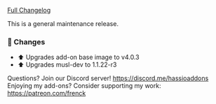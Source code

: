 [Full Changelog][changelog]

This is a general maintenance release.

### 🔨 Changes

- :arrow_up: Upgrades add-on base image to v4.0.3
- :arrow_up: Upgrades musl-dev to 1.1.22-r3

[changelog]: https://github.com/hassio-addons/addon-motioneye/compare/v0.5.1...v0.5.2

Questions? Join our Discord server! https://discord.me/hassioaddons
Enjoying my add-ons? Consider supporting my work: https://patreon.com/frenck